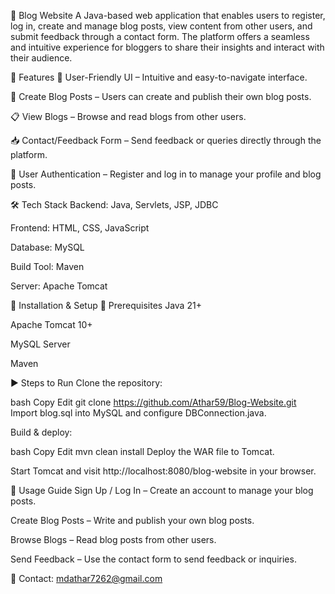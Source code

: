 
📝 Blog Website
A Java-based web application that enables users to register, log in, create and manage blog posts, view content from other users, and submit feedback through a contact form. The platform offers a seamless and intuitive experience for bloggers to share their insights and interact with their audience.

🚀 Features
🎨 User-Friendly UI – Intuitive and easy-to-navigate interface.

📝 Create Blog Posts – Users can create and publish their own blog posts.

📋 View Blogs – Browse and read blogs from other users.

📥 Contact/Feedback Form – Send feedback or queries directly through the platform.

🔐 User Authentication – Register and log in to manage your profile and blog posts.

🛠 Tech Stack
Backend: Java, Servlets, JSP, JDBC

Frontend: HTML, CSS, JavaScript

Database: MySQL

Build Tool: Maven

Server: Apache Tomcat

🚀 Installation & Setup
📌 Prerequisites
Java 21+

Apache Tomcat 10+

MySQL Server

Maven

▶️ Steps to Run
Clone the repository:

bash
Copy
Edit
git clone https://github.com/Athar59/Blog-Website.git
Import blog.sql into MySQL and configure DBConnection.java.

Build & deploy:

bash
Copy
Edit
mvn clean install
Deploy the WAR file to Tomcat.

Start Tomcat and visit http://localhost:8080/blog-website in your browser.

📖 Usage Guide
Sign Up / Log In – Create an account to manage your blog posts.

Create Blog Posts – Write and publish your own blog posts.

Browse Blogs – Read blog posts from other users.

Send Feedback – Use the contact form to send feedback or inquiries.

📩 Contact: mdathar7262@gmail.com

